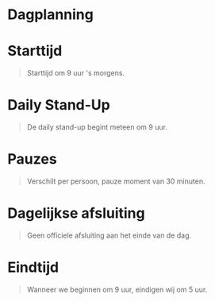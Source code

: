 # Dagplanning

# Starttijd
> Starttijd om 9 uur 's morgens.

# Daily Stand-Up
> De daily stand-up begint meteen om 9 uur.

# Pauzes
> Verschilt per persoon, pauze moment van 30 minuten.

# Dagelijkse afsluiting
> Geen officiele afsluiting aan het einde van de dag.

# Eindtijd
> Wanneer we beginnen om 9 uur, eindigen wij om 5 uur.
